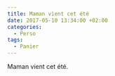 ```yaml
---
title: Maman vient cet été
date: 2017-05-10 13:34:00 +02:00
categories:
  - Perso
tags:
  - Panier
---
```


Maman vient cet été.
